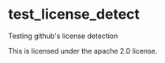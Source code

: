 # test_license_detect
Testing github's license detection

This is licensed under the apache 2.0 license.

